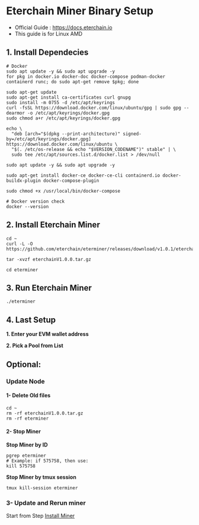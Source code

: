 # Eterchain Miner Binary Setup
* Official Guide : https://docs.eterchain.io
* This guide is for Linux AMD

## 1. Install Dependecies
```console
# Docker
sudo apt update -y && sudo apt upgrade -y
for pkg in docker.io docker-doc docker-compose podman-docker containerd runc; do sudo apt-get remove $pkg; done

sudo apt-get update
sudo apt-get install ca-certificates curl gnupg
sudo install -m 0755 -d /etc/apt/keyrings
curl -fsSL https://download.docker.com/linux/ubuntu/gpg | sudo gpg --dearmor -o /etc/apt/keyrings/docker.gpg
sudo chmod a+r /etc/apt/keyrings/docker.gpg

echo \
  "deb [arch="$(dpkg --print-architecture)" signed-by=/etc/apt/keyrings/docker.gpg] https://download.docker.com/linux/ubuntu \
  "$(. /etc/os-release && echo "$VERSION_CODENAME")" stable" | \
  sudo tee /etc/apt/sources.list.d/docker.list > /dev/null

sudo apt update -y && sudo apt upgrade -y

sudo apt-get install docker-ce docker-ce-cli containerd.io docker-buildx-plugin docker-compose-plugin

sudo chmod +x /usr/local/bin/docker-compose

# Docker version check
docker --version
```


## 2. Install Eterchain Miner
```console
cd ~
curl -L -O https://github.com/eterchain/eterminer/releases/download/v1.0.1/eterchainV1.0.0.tar.gz
```
```console
tar -xvzf eterchainV1.0.0.tar.gz
```
```console
cd eterminer
```

## 3. Run Eterchain Miner
```
./eterminer
```

## 4. Last Setup
**1. Enter your EVM wallet address**

**2. Pick a Pool from List**

## Optional: 
### Update Node
#### 1- Delete Old files
```
cd ~
rm -rf eterchainV1.0.0.tar.gz
rm -rf eterminer
```

#### 2- Stop Miner
**Stop Miner by ID**
```console
pgrep eterminer
# Example: if 575758, then use:
kill 575758
```

**Stop Miner by tmux session**
```console
tmux kill-session eterminer
```

### 3- Update and Rerun miner
Start from Step [Install Miner](https://github.com/eterchain/eterminer/edit/main/README.md#install-eterchain-miner)
